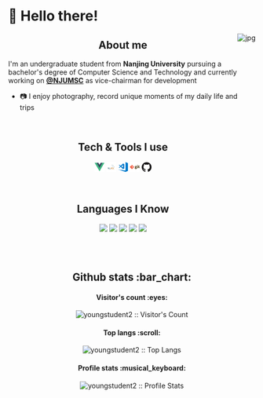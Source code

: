 # :wave: Hello there!

<img height="480" align="right" alt="jpg" src="https://unsplash.com/photos/gvfhnRG4l2g/download?force=true&w=640" />

<h2 align="center">About me</h2>

I'm an undergraduate student from **Nanjing University** pursuing a bachelor's degree of Computer Science and Technology and currently working on [**@NJUMSC**](https://github.com/njumsc) as vice-chairman for development

- :camera: I enjoy photography, record unique moments of my daily life and trips

<br />

<h2 align="center">Tech & Tools I use</h2>

<p align="center">
  <code><img height="20" src="https://raw.githubusercontent.com/github/explore/80688e429a7d4ef2fca1e82350fe8e3517d3494d/topics/vue/vue.png"></code>
  <code><img height="20" src="https://raw.githubusercontent.com/github/explore/80688e429a7d4ef2fca1e82350fe8e3517d3494d/topics/mysql/mysql.png"></code>
  <code><img height="20" src="https://raw.githubusercontent.com/github/explore/80688e429a7d4ef2fca1e82350fe8e3517d3494d/topics/visual-studio-code/visual-studio-code.png"></code>
  <code><img height="20" src="https://raw.githubusercontent.com/github/explore/80688e429a7d4ef2fca1e82350fe8e3517d3494d/topics/git/git.png"></code>
  <code><img height="20" src="https://raw.githubusercontent.com/github/explore/78df643247d429f6cc873026c0622819ad797942/topics/github/github.png"></code>
</p>

<br />

<h2 align="center">Languages I Know</h2>

<p align="center">
  <img src="http://img.shields.io/badge/-Java-F89820?style=flat&logo=java&logoColor=white"> 
  <img src="https://img.shields.io/badge/-C%20&%20C++-659ad2?style=flat&logo=c%2B%2B&logoColor=ffffff"> 
  <img src="https://img.shields.io/badge/-Python-yellow?style=flat&logo=python&logoColor=blue"> 
  <img src="https://img.shields.io/badge/-JavaScript-black?style=flat&logo=javascript&logoColor=white">
  <img src="https://img.shields.io/badge/-Swift-orange?style=flat&logo=swift&logoColor=white">
</p>

<br />

<br />

<h2 align="center">Github stats :bar_chart:</h2>

<h4 align="center">Visitor's count :eyes:</h4>

<p align="center"><img src="https://profile-counter.glitch.me/{youngstudent2}/count.svg" alt="youngstudent2 :: Visitor's Count" /></p>

<h4 align="center">Top langs :scroll:</h4>

<p align="center"><img src="https://github-readme-stats.vercel.app/api/top-langs/?username=youngstudent2&langs_count=10&count_private=true&layout=compact&exclude_repo=IOS-Homework" alt="youngstudent2 :: Top Langs" /></p>

<h4 align="center">Profile stats :musical_keyboard:</h4>

<p align="center"><img src="https://github-readme-stats.vercel.app/api?username=youngstudent2&count_private=true&show_icons=true&bg_color=30,e96443,904e95&title_color=fff&text_color=fff" alt="youngstudent2 :: Profile Stats" /></p>








